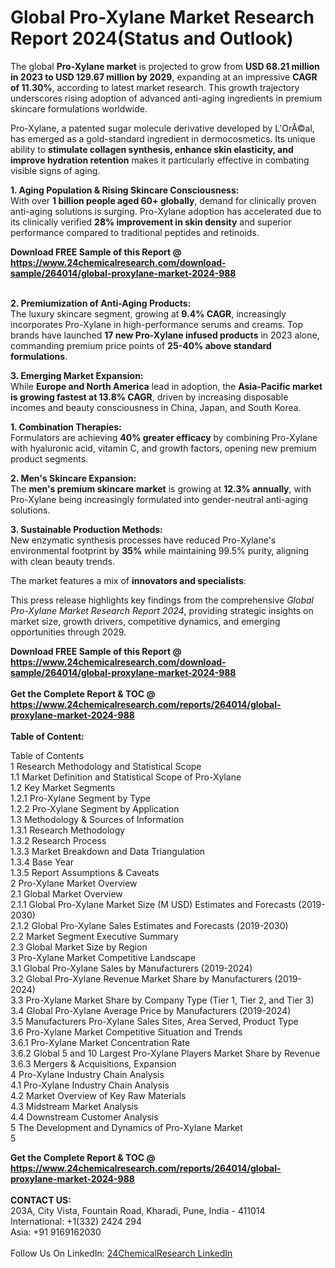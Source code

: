 <h1>Global Pro-Xylane Market Research Report 2024(Status and Outlook)</h1><p>The global <strong>Pro-Xylane market</strong> is projected to grow from <strong>USD 68.21 million in 2023 to USD 129.67 million by 2029</strong>, expanding at an impressive <strong>CAGR of 11.30%</strong>, according to latest market research. This growth trajectory underscores rising adoption of advanced anti-aging ingredients in premium skincare formulations worldwide.</p><p>Pro-Xylane, a patented sugar molecule derivative developed by L'OrÃ©al, has emerged as a gold-standard ingredient in dermocosmetics. Its unique ability to <strong>stimulate collagen synthesis, enhance skin elasticity, and improve hydration retention</strong> makes it particularly effective in combating visible signs of aging.</p><p><strong>1. Aging Population &amp; Rising Skincare Consciousness:</strong><br>
With over <strong>1 billion people aged 60+ globally</strong>, demand for clinically proven anti-aging solutions is surging. Pro-Xylane adoption has accelerated due to its clinically verified <strong>28% improvement in skin density</strong> and superior performance compared to traditional peptides and retinoids.</p><div><b>Download FREE Sample of this Report @ 
            <a href="https://www.24chemicalresearch.com/download-sample/264014/global-proxylane-market-2024-988">
            https://www.24chemicalresearch.com/download-sample/264014/global-proxylane-market-2024-988</a></b></div><br><p><strong>2. Premiumization of Anti-Aging Products:</strong><br>
The luxury skincare segment, growing at <strong>9.4% CAGR</strong>, increasingly incorporates Pro-Xylane in high-performance serums and creams. Top brands have launched <strong>17 new Pro-Xylane infused products</strong> in 2023 alone, commanding premium price points of <strong>25-40% above standard formulations</strong>.</p><p><strong>3. Emerging Market Expansion:</strong><br>
While <strong>Europe and North America</strong> lead in adoption, the <strong>Asia-Pacific market is growing fastest at 13.8% CAGR</strong>, driven by increasing disposable incomes and beauty consciousness in China, Japan, and South Korea.</p><p><strong>1. Combination Therapies:</strong><br>
Formulators are achieving <strong>40% greater efficacy</strong> by combining Pro-Xylane with hyaluronic acid, vitamin C, and growth factors, opening new premium product segments.</p><p><strong>2. Men's Skincare Expansion:</strong><br>
The <strong>men's premium skincare market</strong> is growing at <strong>12.3% annually</strong>, with Pro-Xylane being increasingly formulated into gender-neutral anti-aging solutions.</p><p><strong>3. Sustainable Production Methods:</strong><br>
New enzymatic synthesis processes have reduced Pro-Xylane's environmental footprint by <strong>35%</strong> while maintaining 99.5% purity, aligning with clean beauty trends.</p><p>The market features a mix of <strong>innovators and specialists</strong>:</p><p>This press release highlights key findings from the comprehensive <em>Global Pro-Xylane Market Research Report 2024</em>, providing strategic insights on market size, growth drivers, competitive dynamics, and emerging opportunities through 2029.</p><div><b>Download FREE Sample of this Report @ 
            <a href="https://www.24chemicalresearch.com/download-sample/264014/global-proxylane-market-2024-988">
            https://www.24chemicalresearch.com/download-sample/264014/global-proxylane-market-2024-988</a></b></div><br><div><b>Get the Complete Report & TOC @ 
            <a href="https://www.24chemicalresearch.com/reports/264014/global-proxylane-market-2024-988">
            https://www.24chemicalresearch.com/reports/264014/global-proxylane-market-2024-988</a></b></div><br>
            <b>Table of Content:</b><p>Table of Contents<br />
1 Research Methodology and Statistical Scope<br />
1.1 Market Definition and Statistical Scope of Pro-Xylane<br />
1.2 Key Market Segments<br />
1.2.1 Pro-Xylane Segment by Type<br />
1.2.2 Pro-Xylane Segment by Application<br />
1.3 Methodology & Sources of Information<br />
1.3.1 Research Methodology<br />
1.3.2 Research Process<br />
1.3.3 Market Breakdown and Data Triangulation<br />
1.3.4 Base Year<br />
1.3.5 Report Assumptions & Caveats<br />
2 Pro-Xylane Market Overview<br />
2.1 Global Market Overview<br />
2.1.1 Global Pro-Xylane Market Size (M USD) Estimates and Forecasts (2019-2030)<br />
2.1.2 Global Pro-Xylane Sales Estimates and Forecasts (2019-2030)<br />
2.2 Market Segment Executive Summary<br />
2.3 Global Market Size by Region<br />
3 Pro-Xylane Market Competitive Landscape<br />
3.1 Global Pro-Xylane Sales by Manufacturers (2019-2024)<br />
3.2 Global Pro-Xylane Revenue Market Share by Manufacturers (2019-2024)<br />
3.3 Pro-Xylane Market Share by Company Type (Tier 1, Tier 2, and Tier 3)<br />
3.4 Global Pro-Xylane Average Price by Manufacturers (2019-2024)<br />
3.5 Manufacturers Pro-Xylane Sales Sites, Area Served, Product Type<br />
3.6 Pro-Xylane Market Competitive Situation and Trends<br />
3.6.1 Pro-Xylane Market Concentration Rate<br />
3.6.2 Global 5 and 10 Largest Pro-Xylane Players Market Share by Revenue<br />
3.6.3 Mergers & Acquisitions, Expansion<br />
4 Pro-Xylane Industry Chain Analysis<br />
4.1 Pro-Xylane Industry Chain Analysis<br />
4.2 Market Overview of Key Raw Materials<br />
4.3 Midstream Market Analysis<br />
4.4 Downstream Customer Analysis<br />
5 The Development and Dynamics of Pro-Xylane Market <br />
5</p><div><b>Get the Complete Report & TOC @ 
            <a href="https://www.24chemicalresearch.com/reports/264014/global-proxylane-market-2024-988">
            https://www.24chemicalresearch.com/reports/264014/global-proxylane-market-2024-988</a></b></div><br><b>CONTACT US:</b><br>
            203A, City Vista, Fountain Road, Kharadi, Pune, India - 411014<br>
            International: +1(332) 2424 294<br>
            Asia: +91 9169162030 <br><br>
            Follow Us On LinkedIn: <a href="https://www.linkedin.com/company/24chemicalresearch/">24ChemicalResearch LinkedIn</a>